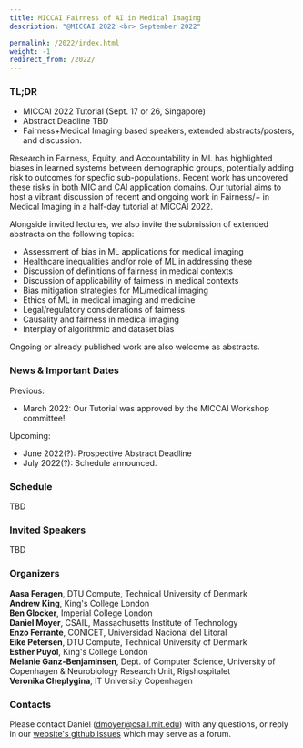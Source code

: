 ```yaml
---
title: MICCAI Fairness of AI in Medical Imaging 
description: "@MICCAI 2022 <br> September 2022"

permalink: /2022/index.html
weight: -1
redirect_from: /2022/
---
```


### TL;DR

 - MICCAI 2022 Tutorial (Sept. 17 or 26, Singapore)  
 - Abstract Deadline TBD  
 - Fairness+Medical Imaging based speakers, extended abstracts/posters, and discussion.  

Research in Fairness, Equity, and Accountability in ML has highlighted biases in learned systems between demographic groups, potentially adding risk to outcomes for specfic sub-populations. Recent work has uncovered these risks in both MIC and CAI application domains. Our tutorial aims to host a vibrant discussion of recent and ongoing work in Fairness/+ in Medical Imaging in a half-day tutorial at MICCAI 2022.

Alongside invited lectures, we also invite the submission of extended abstracts on the following topics:
 - Assessment of bias in ML applications for medical imaging
 - Healthcare inequalities and/or role of ML in addressing these
 - Discussion of definitions of fairness in medical contexts
 - Discussion of applicability of fairness in medical contexts
 - Bias mitigation strategies for ML/medical imaging
 - Ethics of ML in medical imaging and medicine
 - Legal/regulatory considerations of fairness
 - Causality and fairness in medical imaging
 - Interplay of algorithmic and dataset bias 

Ongoing or already published work are also welcome as abstracts.

### News & Important Dates

Previous:
 - March 2022: Our Tutorial was approved by the MICCAI Workshop committee!

Upcoming:
 - June 2022(?): Prospective Abstract Deadline
 - July 2022(?): Schedule announced.

### Schedule

TBD

### Invited Speakers

TBD

### Organizers

**Aasa Feragen**, DTU Compute, Technical University of Denmark  
**Andrew King**, King's College London  
**Ben Glocker**, Imperial College London  
**Daniel Moyer**, CSAIL, Massachusetts Institute of Technology  
**Enzo Ferrante**, CONICET, Universidad Nacional del Litoral  
**Eike Petersen**, DTU Compute, Technical University of Denmark  
**Esther Puyol**, King's College London  
**Melanie Ganz-Benjaminsen**, Dept. of Computer Science, University of Copenhagen & Neurobiology Research Unit, Rigshospitalet  
**Veronika Cheplygina**, IT University Copenhagen  

### Contacts

<!-- replace with group email -->
Please contact Daniel (dmoyer@csail.mit.edu) with any questions, or reply in our [website's github issues](https://github.com/miccai-faimi/miccai-faimi.github.io) which may serve as a forum.




